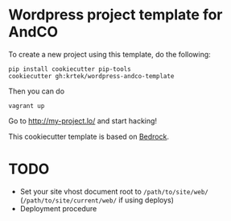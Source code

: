 # Wordpress project template for AndCO

To create a new project using this template, do the following:

    pip install cookiecutter pip-tools
    cookiecutter gh:krtek/wordpress-andco-template

Then you can do

    vagrant up

Go to http://my-project.lo/ and start hacking!

This cookiecutter template is based on [Bedrock](https://roots.io/bedrock/docs/).

# TODO

- Set your site vhost document root to `/path/to/site/web/` (`/path/to/site/current/web/` if using deploys)
- Deployment procedure
